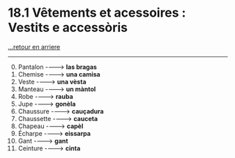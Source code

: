 # 18.1 Vêtements et acessoires : Vestits e accessòris

[...retour en arriere](../../../menu_fiches.md)

---

0. Pantalon  ----> **las bragas**
1. Chemise  ----> **una camisa**
2. Veste  ----> **una vèsta**
3. Manteau  ----> **un màntol**
4. Robe  ----> **rauba**
5. Jupe  ----> **gonèla**
6. Chaussure  ----> **cauçadura**
7. Chaussette  ----> **cauceta**
8. Chapeau  ----> **capèl**
9. Écharpe  ----> **eissarpa**
10. Gant  ----> **gant**
11. Ceinture  ----> **cinta**